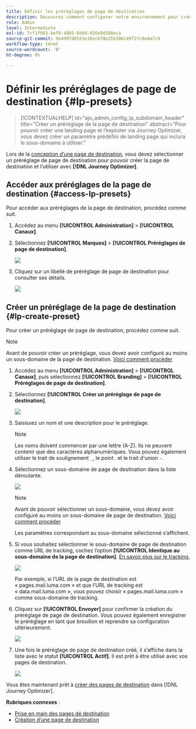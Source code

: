 ```yaml
---
title: Définir les préréglages de page de destination
description: Découvrez comment configurer votre environnement pour créer et utiliser des pages de destination avec Journey Optimizer.
role: Admin
level: Intermediate
exl-id: 7cf1f083-bef0-40b5-8ddd-920a9d108eca
source-git-commit: 9e499fd6523e18ecb78e25b306c49f2fc0e4a7c9
workflow-type: tm+mt
source-wordcount: '0'
ht-degree: 0%

---
```


# Définir les préréglages de page de destination {#lp-presets}

>[!CONTEXTUALHELP]
>id="ajo_admin_config_lp_subdomain_header"
>title="Créer un préréglage de la page de destination"
>abstract="Pour pouvoir créer une landing page et l’exploiter via Journey Optimizer, vous devez créer un paramètre prédéfini de landing page qui inclura le sous-domaine à utiliser."

Lors de la [conception dʼune page de destination](../landing-pages/create-lp.md#create-a-lp), vous devez sélectionner un préréglage de page de destination pour pouvoir créer la page de destination et lʼutiliser avec **[!DNL Journey Optimizer]**.

## Accéder aux préréglages de la page de destination {#access-lp-presets}

Pour accéder aux préréglages de la page de destination, procédez comme suit.

1. Accédez au menu **[!UICONTROL Administration]** > **[!UICONTROL Canaux]**.

1. Sélectionnez **[!UICONTROL Marques]** > **[!UICONTROL Préréglages de page de destination]**.

   ![](assets/lp_presets-access.png)

1. Cliquez sur un libellé de préréglage de page de destination pour consulter ses détails.

   ![](assets/lp_preset-details.png)

## Créer un préréglage de la page de destination {#lp-create-preset}

Pour créer un préréglage de page de destination, procédez comme suit.

>[!NOTE]
>
>Avant de pouvoir créer un préréglage, vous devez avoir configuré au moins un sous-domaine de la page de destination. [Voici comment procéder](lp-subdomains.md)

1. Accédez au menu **[!UICONTROL Administration]** > **[!UICONTROL Canaux]**, puis sélectionnez **[!UICONTROL Branding]** > **[!UICONTROL Préréglages de page de destination]**.

1. Sélectionnez **[!UICONTROL Créer un préréglage de page de destination]**.

   ![](assets/lp_create-preset-temp.png)

1. Saisissez un nom et une description pour le préréglage.

   >[!NOTE]
   >
   > Les noms doivent commencer par une lettre (A-Z). Ils ne peuvent contenir que des caractères alphanumériques. Vous pouvez également utiliser le trait de soulignement `_`, le point`.` et le trait d&#39;union `-`.

1. Sélectionnez un sous-domaine de page de destination dans la liste déroulante.

   ![](assets/lp_preset-subdomain.png)

   >[!NOTE]
   >
   >Avant de pouvoir sélectionner un sous-domaine, vous devez avoir configuré au moins un sous-domaine de page de destination. [Voici comment procéder](#lp-subdomains)

   Les paramètres correspondant au sous-domaine sélectionné s’affichent.

1. Si vous souhaitez sélectionner le sous-domaine de page de destination comme URL de tracking, cochez lʼoption **[!UICONTROL Identique au sous-domaine de la page de destination]**. [En savoir plus sur le tracking.](../design/message-tracking.md)

   ![](assets/lp_preset-subdomain-settings-same.png)

   Par exemple, si l’URL de la page de destination est « pages.mail.luma.com » et que lʼURL de tracking est « data.mail.luma.com », vous pouvez choisir « pages.mail.luma.com » comme sous-domaine de tracking.

1. Cliquez sur **[!UICONTROL Envoyer]** pour confirmer la création du préréglage de page de destination. Vous pouvez également enregistrer le préréglage en tant que brouillon et reprendre sa configuration ultérieurement.

   ![](assets/lp_preset-subdomain-settings-submit.png)

1. Une fois le préréglage de page de destination créé, il sʼaffiche dans la liste avec le statut **[!UICONTROL Actif]**. Il est prêt à être utilisé avec vos pages de destination.

   ![](assets/lp-preset-active-temp.png)

Vous êtes maintenant prêt à [créer des pages de destination](../landing-pages/create-lp.md) dans [!DNL Journey Optimizer].
<!--
>[!NOTE]
>
>Learn how to create channel surfaces for push notifications and emails in [this section](channel-surfaces.md).-->

**Rubriques connexes** :

* [Prise en main des pages de destination](../landing-pages/get-started-lp.md)
* [Création d’une page de destination](../landing-pages/create-lp.md#create-a-lp)
